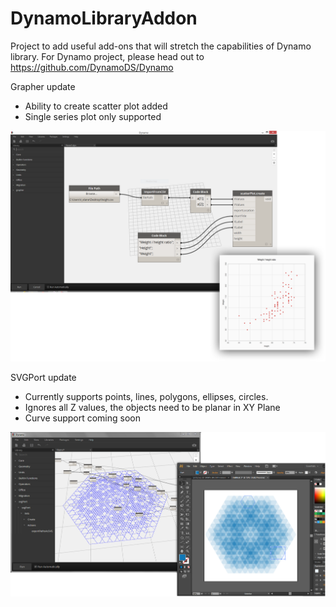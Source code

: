 DynamoLibraryAddon
==================

Project to add useful add-ons that will stretch the capabilities of Dynamo library. For Dynamo project, please head out to https://github.com/DynamoDS/Dynamo

Grapher update
- Ability to create scatter plot added
- Single series plot only supported

![alt tag](/Resources/scatterPlot.png)

SVGPort update
- Currently supports points, lines, polygons, ellipses, circles.
- Ignores all Z values, the objects need to be planar in XY Plane
- Curve support coming soon

![alt tag](/Resources/screen.png)

